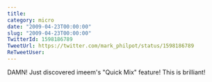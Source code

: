 ```yaml
---
title: 
category: micro
date: "2009-04-23T00:00:00"
slug: "2009-04-23T00:00:00"
TwitterId: 1598186789
TweetUrl: https://twitter.com/mark_philpot/status/1598186789
ReTweetUser: 
---
```


DAMN! Just discovered imeem's "Quick Mix" feature!  This is brilliant!